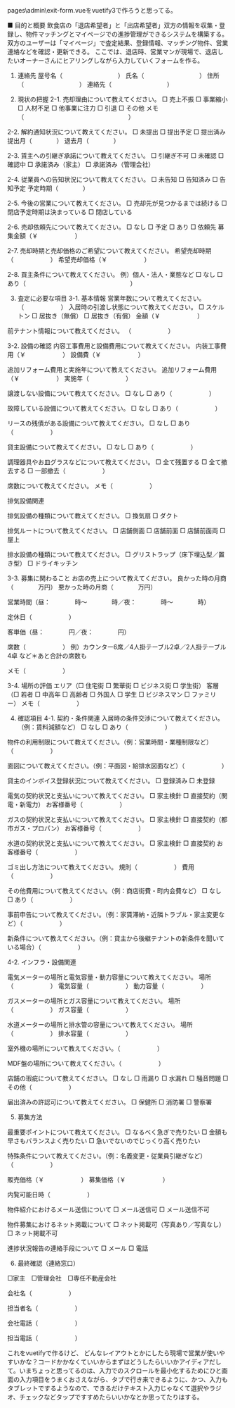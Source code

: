 pages\admin\exit-form.vueをvuetify3で作ろうと思ってる。

■ 目的と概要 
飲食店の「退店希望者」と「出店希望者」双方の情報を収集・登録し、物件マッチングとマイページでの進捗管理ができるシステムを構築する。 
双方のユーザーは「マイページ」で査定結果、登録情報、マッチング物件、営業連絡などを確認・更新できる。
ここでは、退店時、営業マンが現場で、退店したいオーナーさんにヒアリングしながら入力していくフォームを作る。

1. 連絡先
屋号名（　　　　　　　　　）
氏名（　　　　　　　　　）
住所（　　　　　　　　　）
連絡先（　　　　　　　　　）

2. 現状の把握
2-1. 売却理由について教えてください。
□ 売上不振
□ 事業縮小
□ 人材不足
□ 他事業に注力
□ 引退
□ その他
メモ（　　　　　　　　　　　　　　　　　）

2-2. 解約通知状況について教えてください。
□ 未提出
□ 提出予定
□ 提出済み 提出月（　　　　） 退去月（　　　　）

2-3. 賃主への引継ぎ承諾について教えてください。
□ 引継ぎ不可
□ 未確認
□ 確認中
□ 承諾済み（家主）
□ 承諾済み（管理会社）

2-4. 従業員への告知状況について教えてください。
□ 未告知
□ 告知済み
□ 告知予定 予定時期（　　　　）

2-5. 今後の営業について教えてください。
□ 売却先が見つかるまでは続ける
□ 閉店予定時期は決まっている
□ 閉店している

2-6. 売却依頼先について教えてください。
□ なし
□ 予定
□ あり
□ 依頼先 募集金額（￥　　　　　　）

2-7. 売却時期と売却価格のご希望について教えてください。
希望売却時期（　　　　　　）
希望売却価格（￥　　　　　　）

2-8. 買主条件について教えてください。
例）個人・法人・業態など
□ なし
□ あり（　　　　　　　　　　　　　　　　　）

3. 査定に必要な項目
3-1. 基本情報
営業年数について教えてください。
（　　　　　　）
入居時の引渡し状態について教えてください。
□ スケルトン
□ 居抜き（無償）
□ 居抜き（有償） 金額（￥　　　　　　）

前テナント情報について教えてください。
（　　　　　　）

3-2. 設備の確認
内容工事費用と設備費用について教えてください。
内装工事費用（￥　　　　　　） 設備費（￥　　　　　　）

追加リフォーム費用と実施年について教えてください。
追加リフォーム費用（￥　　　　　　） 実施年（　　　　　　）

譲渡しない設備について教えてください。
□ なし □ あり（　　　　　　）

故障している設備について教えてください。
□ なし □ あり（　　　　　　）

リースの残債がある設備について教えてください。
□ なし □ あり（　　　　　　）

貸主設備について教えてください。
□ なし □ あり（　　　　　　）

調理器具やお皿グラスなどについて教えてください。
□ 全て残置する
□ 全て撤去する
□ 一部撤去（　　　　　　）

席数について教えてください。 
メモ（　　　　　　）

排気設備関連

排気設備の種類について教えてください。
□ 換気扇 □ ダクト

排気ルートについて教えてください。
□ 店舗側面 □ 店舗前面 □ 店舗前面両 □ 屋上

排水設備の種類について教えてください。
□ グリストラップ（床下埋込型／置き型）
□ ドライキッチン

3-3. 募集に関わること
お店の売上について教えてください。
良かった時の月商（　　　　万円）
悪かった時の月商（　　　　万円）

営業時間（昼：　　　　時〜　　　　時／夜：　　　　時〜　　　　時）

定休日（　　　　　　）

客単価（昼：　　　　円／夜：　　　　円）

席数（　　　　　　）
例）カウンター6席／4人掛テーブル2卓／2人掛テーブル4卓 など＊あと合計の席数も

メモ（　　　　　　）

3-4. 場所の評価
エリア（□ 住宅街 □ 繁華街 □ ビジネス街 □ 学生街）
客層（□ 若者 □ 中高年 □ 高齢者 □ 外国人 □ 学生 □ ビジネスマン □ ファミリー）
メモ（　　　　　　）

4. 確認項目
4-1. 契約・条件関連
入居時の条件交渉について教えてください。（例：賃料減額など）
□ なし □ あり（　　　　　　）

物件の利用制限について教えてください。（例：営業時間・業種制限など）（　　　　　　）

面図について教えてください。（例：平面図・給排水図面など）（　　　　　　）

貸主のインボイス登録状況について教えてください。
□ 登録済み □ 未登録

電気の契約状況と支払いについて教えてください。
□ 家主検針 □ 直接契約（関電・新電力） お客様番号（　　　　　　）

ガスの契約状況と支払いについて教えてください。
□ 家主検針 □ 直接契約（都市ガス・プロパン） お客様番号（　　　　　　）

水道の契約状況と支払いについて教えてください。
□ 家主検針 □ 直接契約 お客様番号（　　　　　　）

ゴミ出し方法について教えてください。 規則（　　　　　　） 費用（　　　　　　）

その他費用について教えてください。（例：商店街費・町内会費など）
□ なし □ あり（　　　　　　）

事前申告について教えてください。（例：家賃滞納・近隣トラブル・家主変更など）（　　　　　　）

新条件について教えてください。（例：貸主から後継テナントの新条件を聞いている場合）（　　　　　　）

4-2. インフラ・設備関連

電気メーターの場所と電気容量・動力容量について教えてください。
場所（　　　　　　） 電気容量（　　　　　　） 動力容量（　　　　　　）

ガスメーターの場所とガス容量について教えてください。
場所（　　　　　　） ガス容量（　　　　　　）

水道メーターの場所と排水管の容量について教えてください。
場所（　　　　　　） 排水容量（　　　　　　）

室外機の場所について教えてください。（　　　　　　）

MDF盤の場所について教えてください。（　　　　　　）

店舗の瑕疵について教えてください。
□ なし □ 雨漏り □ 水漏れ □ 騒音問題 □ その他（　　　　　　）

届出済みの許認可について教えてください。
□ 保健所 □ 消防署 □ 警察署

5. 募集方法

最重要ポイントについて教えてください。
□ なるべく急ぎで売りたい
□ 金額も早さもバランスよく売りたい
□ 急いでないのでじっくり高く売りたい

特殊条件について教えてください。（例：名義変更・従業員引継ぎなど）（　　　　　　）

販売価格（￥　　　　　　） 募集価格（￥　　　　　　）

内覧可能日時（　　　　　　）

物件紹介におけるメール送信について
□ メール送信可 □ メール送信不可

物件募集におけるネット掲載について
□ ネット掲載可（写真あり／写真なし）
□ ネット掲載不可

進捗状況報告の連絡手段について
□ メール □ 電話　

6. 最終確認（連絡窓口）

□家主　□管理会社　□専任不動産会社

会社名（　　　　　　）

担当者名（　　　　　　）

会社電話（　　　　　　）

担当電話（　　　　　　）

これをvuetifyで作るけど、
どんなレイアウトとかにしたら現場で営業が使いやすいかな？コードかかなくていいからまずはどうしたらいいかアイディアだして。いまちょっと思ってるのは、入力でのスクロールを最小化するためにひと画面の入力項目をうまくおさえながら、タブで行き来できるように、かつ、入力もタブレットでするようなので、できるだけテキスト入力じゃなくて選択やラジオ、チェックなどタップですすめたらいいかなとか思ってたりはする。